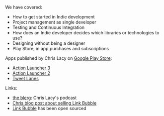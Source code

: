  We have covered:

 - How to get started in Indie development
 - Project management as single developer
 - Testing and Continuous Integration
 - How does an Indie developer decides which libraries or technologies to use?
 - Designing without being a designer
 - Play Store, in app purchases and subscriptions

Apps published by Chris Lacy on [Google Play Store](
https://play.google.com/store/apps/developer?id=Chris+Lacy):
 - [Action Launcher 3](https://play.google.com/store/apps/details?id=com.actionlauncher.playstore)
 - [Action Launcher 2](https://play.google.com/store/apps/details?id=com.chrislacy.actionlauncher.pro)
 - [Tweet Lanes](https://play.google.com/store/apps/details?id=com.tweetlanes.android)

Links:

 - [the blerg](http://theblerg.net/): Chris Lacy's podcast
 - [Chris blog post about selling Link Bubble](http://theblerg.net/post/2015/08/05/ive-sold-link-bubble-tappath-and-all-related-assets)
 - [Link Bubble](https://github.com/brave/browser-android) has been open sourced
